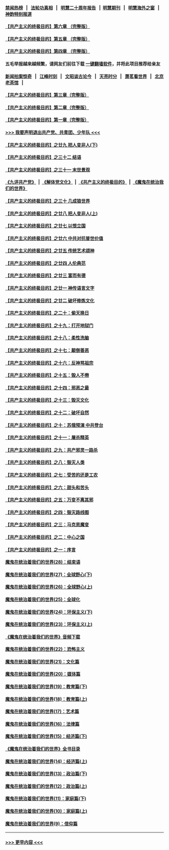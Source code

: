 #### [禁闻热榜](热点新闻.md?=0)  &nbsp;&nbsp;|&nbsp;&nbsp; [法轮功真相](https://github.com/gfw-breaker/truth/blob/master/README.md?=0) &nbsp;&nbsp;|&nbsp;&nbsp; [明慧二十周年报告](https://github.com/gfw-breaker/mh-reports/blob/master/README.md?=0) &nbsp;&nbsp;|&nbsp;&nbsp;[明慧期刊](https://github.com/gfw-breaker/mh-qikan) &nbsp;&nbsp;|&nbsp;&nbsp; [明慧海外之窗](https://github.com/gfw-breaker/mh-news/blob/master/README.md?=0) &nbsp;&nbsp;|&nbsp;&nbsp; [神韵特别报道](https://github.com/gfw-breaker/mh-news/blob/master/shenyun.md?=0)
#### [【共产主义的终极目的】第六章 （完整版）](../pages/nsc422/n11428913.md?t=02251702) 
#### [【共产主义的终极目的】第五章 （完整版）](../pages/nsc422/n11428912.md?t=02251702) 
#### [【共产主义的终极目的】第四章 （完整版）](../pages/nsc422/n11428907.md?t=02251702) 
#### 五毛举报越来越频繁，请网友们前往下载 [一键翻墙软件](https://github.com/gfw-breaker/ssr-accounts)，并将此项目推荐给亲友
#### [新闻拍案惊奇](https://github.com/gfw-breaker/banned-news/blob/master/pages/link4.md) &nbsp;&nbsp;|&nbsp;&nbsp; [江峰时刻](https://github.com/gfw-breaker/banned-news/blob/master/pages/link4.md) &nbsp;&nbsp;|&nbsp;&nbsp; [文昭谈古论今](https://github.com/gfw-breaker/banned-news/blob/master/pages/link4.md) &nbsp;&nbsp;|&nbsp;&nbsp; [天亮时分](https://github.com/gfw-breaker/banned-news/blob/master/pages/link4.md) &nbsp;&nbsp;|&nbsp;&nbsp; [萧茗看世界](https://github.com/gfw-breaker/banned-news/blob/master/pages/link4.md) &nbsp;&nbsp;|&nbsp;&nbsp; [北京老茶馆](https://github.com/gfw-breaker/banned-news/blob/master/pages/link4.md) &nbsp;&nbsp;|&nbsp;&nbsp; 
#### [【共产主义的终极目的】第三章（完整版）](../pages/nsc422/n11428848.md?t=02251702) 
#### [【共产主义的终极目的】第二章（完整版）](../pages/nsc422/n11428831.md?t=02251702) 
#### [【共产主义的终极目的】第一章（完整版）](../pages/nsc422/n11417651.md?t=02251702) 
#### [>>> 我要声明退出共产党、共青团、少年队 <<<](https://github.com/begood0513/goodnews/blob/master/quit/letter.md) 
#### [【共产主义的终极目的】之廿九 把人变非人(下)](../pages/nsc422/n11344140.md?t=02251702) 
#### [【共产主义的终极目的】之三十二 结语](../pages/nsc422/n11360535.md?t=02251702) 
#### [【共产主义的终极目的】之三十一 末世景观](../pages/nsc422/n11351129.md?t=02251702) 
#### [《九评共产党》](https://github.com/begood0513/9ping.md/blob/master/README.md) &nbsp;|&nbsp; [《解体党文化》](../../../../jtdwh.md/blob/master/README.md)  &nbsp;|&nbsp; [《共产主义的终极目的》](../../../../gczydzjmd.md/blob/master/README.md) &nbsp;|&nbsp; [《魔鬼在统治我们的世界》](../../../../mgztzwmdsj.md/blob/master/README.md) 
#### [【共产主义的终极目的】之三十 几成狼世界](../pages/nsc422/n11348280.md?t=02251702) 
#### [【共产主义的终极目的】之廿八 把人变非人(上)](../pages/nsc422/n11340492.md?t=02251702) 
#### [【共产主义的终极目的】之廿七 以恨立国](../pages/nsc422/n11336944.md?t=02251702) 
#### [【共产主义的终极目的】之廿六 中共对抗普世价值](../pages/nsc422/n11324785.md?t=02251702) 
#### [【共产主义的终极目的】之廿五 传统艺术颂神](../pages/nsc422/n11296396.md?t=02251702) 
#### [【共产主义的终极目的】之廿四 人伦典范](../pages/nsc422/n11296397.md?t=02251702) 
#### [【共产主义的终极目的】之廿三 富而有德](../pages/nsc422/n11283598.md?t=02251702) 
#### [【共产主义的终极目的】之廿一 神传语言文字](../pages/nsc422/n11263265.md?t=02251702) 
#### [【共产主义的终极目的】之廿二 破坏修炼文化](../pages/nsc422/n11245728.md?t=02251702) 
#### [【共产主义的终极目的】之二十：偷天换日](../pages/nsc422/n11238846.md?t=02251702) 
#### [【共产主义的终极目的】之十九：打开地狱门](../pages/nsc422/n11206376.md?t=02251702) 
#### [【共产主义的终极目的】之十八：柔性洗脑](../pages/nsc422/n11199994.md?t=02251702) 
#### [【共产主义的终极目的】之十七：颠倒善恶](../pages/nsc422/n11179782.md?t=02251702) 
#### [【共产主义的终极目的】之十六：反神骂祖宗](../pages/nsc422/n11166798.md?t=02251702) 
#### [【共产主义的终极目的】之十五：毁人不倦](../pages/nsc422/n11166792.md?t=02251702) 
#### [【共产主义的终极目的】之十四：邪恶之最](../pages/nsc422/n11150249.md?t=02251702) 
#### [【共产主义的终极目的】之十三：毁灭文化](../pages/nsc422/n11135227.md?t=02251702) 
#### [【共产主义的终极目的】之十二：破坏自然](../pages/nsc422/n11135214.md?t=02251702) 
#### [【共产主义的终极目的】之十：苏俄预演 中共登台](../pages/nsc422/n11118424.md?t=02251702) 
#### [【共产主义的终极目的】之十一：屠杀精英](../pages/nsc422/n11118442.md?t=02251702) 
#### [【共产主义的终极目的】之九：共产邪灵一路杀](../pages/nsc422/n11114139.md?t=02251702) 
#### [【共产主义的终极目的】之八：毁灭人类](../pages/nsc422/n11108503.md?t=02251702) 
#### [【共产主义的终极目的】之七：受苦的还是工农](../pages/nsc422/n11101809.md?t=02251702) 
#### [【共产主义的终极目的】之六：甜头和苦头](../pages/nsc422/n11096971.md?t=02251702) 
#### [【共产主义的终极目的】之五：万变不离其邪](../pages/nsc422/n11091285.md?t=02251702) 
#### [【共产主义的终极目的】之四：毁灭路线图](../pages/nsc422/n11086284.md?t=02251702) 
#### [【共产主义的终极目的】之三：马克思魔变](../pages/nsc422/n11061941.md?t=02251702) 
#### [【共产主义的终极目的】之二：中心之国](../pages/nsc422/n11047728.md?t=02251702) 
#### [【共产主义的终极目的】之一：序言](../pages/nsc422/n11086077.md?t=02251702) 
#### [魔鬼在统治着我们的世界(28)：结束语](../pages/nsc422/n10936246.md?t=02251702) 
#### [魔鬼在统治着我们的世界(27)：全球野心(下)](../pages/nsc422/n10928319.md?t=02251702) 
#### [魔鬼在统治着我们的世界(26)：全球野心(上)](../pages/nsc422/n10900318.md?t=02251702) 
#### [魔鬼在统治着我们的世界(25)：全球化](../pages/nsc422/n10788205.md?t=02251702) 
#### [魔鬼在统治着我们的世界(24)：环保主义(下)](../pages/nsc422/n10695307.md?t=02251702) 
#### [魔鬼在统治着我们的世界(23)：环保主义(上)](../pages/nsc422/n10688613.md?t=02251702) 
#### [《魔鬼在统治着我们的世界》音频下载](../pages/nsc422/n10635553.md?t=02251702) 
#### [魔鬼在统治着我们的世界(22)：恐怖主义](../pages/nsc422/n10614727.md?t=02251702) 
#### [魔鬼在统治着我们的世界(21)：文化篇](../pages/nsc422/n10597706.md?t=02251702) 
#### [魔鬼在统治着我们的世界(20)：媒体篇](../pages/nsc422/n10586579.md?t=02251702) 
#### [魔鬼在统治着我们的世界(19)：教育篇(下)](../pages/nsc422/n10564808.md?t=02251702) 
#### [魔鬼在统治着我们的世界(18)：教育篇(上)](../pages/nsc422/n10526970.md?t=02251702) 
#### [魔鬼在统治着我们的世界(17)：艺术篇](../pages/nsc422/n10499093.md?t=02251702) 
#### [魔鬼在统治着我们的世界(16)：法律篇](../pages/nsc422/n10485969.md?t=02251702) 
#### [魔鬼在统治着我们的世界(15)：经济篇(下)](../pages/nsc422/n10469975.md?t=02251702) 
#### [《魔鬼在统治着我们的世界》全书目录](../pages/nsc422/n10464261.md?t=02251702) 
#### [魔鬼在统治着我们的世界(14)：经济篇(上)](../pages/nsc422/n10457370.md?t=02251702) 
#### [魔鬼在统治着我们的世界(13)：政治篇(下)](../pages/nsc422/n10448270.md?t=02251702) 
#### [魔鬼在统治着我们的世界(12)：政治篇(上)](../pages/nsc422/n10444576.md?t=02251702) 
#### [魔鬼在统治着我们的世界(11)：家庭篇(下)](../pages/nsc422/n10440961.md?t=02251702) 
#### [魔鬼在统治着我们的世界(10)：家庭篇(上)](../pages/nsc422/n10435448.md?t=02251702) 
#### [魔鬼在统治着我们的世界(9)：信仰篇](../pages/nsc422/n10432159.md?t=02251702) 

----
#### [ >>> 更早内容 <<< ](../indexes/nsc422-earlier.md)
